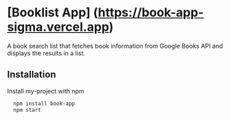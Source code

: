 
# [Booklist App] (https://book-app-sigma.vercel.app)
A book search list that fetches book information from Google Books API and displays the results in a list.

## Installation

Install my-project with npm

```bash
  npm install book-app
  npm start
```
    
